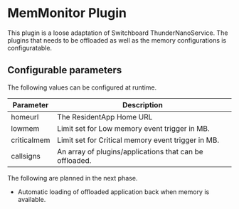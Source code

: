 # MemMonitor Plugin #

This plugin is a loose adaptation of Switchboard ThunderNanoService. The plugins that needs to be offloaded as well as the memory configurations is configuratable.

## Configurable parameters ##
The following values can be configured at runtime.

| Parameter | Description |
| --------- | ----------- | 
| homeurl | The ResidentApp Home URL |
| lowmem  | Limit set for Low memory event trigger in MB. |
| criticalmem | Limit set for Critical memory event trigger in MB. |
| callsigns | An array of plugins/applications that can be offloaded. |

The following are planned in the next phase.
* Automatic loading of offloaded application back when memory is available.
